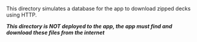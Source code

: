 This directory simulates a database for the app to download zipped decks using HTTP.

***This directory is NOT deployed to the app, the app must find and download these files from the internet***